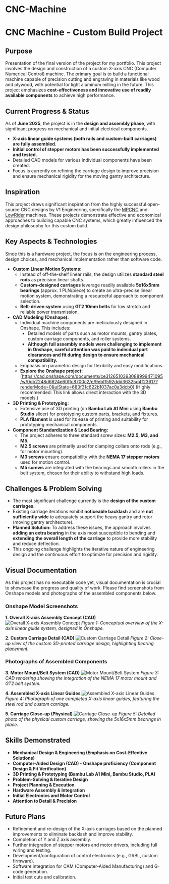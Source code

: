 # CNC-Machine

# CNC Machine - Custom Build Project

## Purpose

Presentation of the final version of the project for my portfolio. This project involves the design and construction of a custom 3-axis CNC (Computer Numerical Control) machine. The primary goal is to build a functional machine capable of precision cutting and engraving in materials like wood and plywood, with potential for light aluminum milling in the future. This project emphasizes **cost-effectiveness and innovative use of readily available components** to achieve high performance.

## Current Progress & Status

As of **June 2025**, the project is in the **design and assembly phase**, with significant progress on mechanical and initial electrical components.

* **X-axis linear guide systems (both rails and custom-built carriages) are fully assembled.**
* **Initial control of stepper motors has been successfully implemented and tested.**
* Detailed CAD models for various individual components have been created.
* Focus is currently on refining the carriage design to improve precision and ensure mechanical rigidity for the moving gantry architecture.

## Inspiration

This project draws significant inspiration from the highly successful open-source CNC designs by V1 Engineering, specifically the [MPCNC](https://docs.v1e.com/mpcnc/intro/) and [LowRider](https://docs.v1e.com/lowrider/) machines. These projects demonstrate effective and economical approaches to building capable CNC systems, which greatly influenced the design philosophy for this custom build.

## Key Aspects & Technologies

Since this is a hardware project, the focus is on the engineering process, design choices, and mechanical implementation rather than software code.

* **Custom Linear Motion Systems:**
    * Instead of off-the-shelf linear rails, the design utilizes **standard steel rods** as precision linear shafts.
    * **Custom-designed carriages** leverage readily available **5x16x5mm bearings** (approx. 1 PLN/piece) to create an ultra-precise linear motion system, demonstrating a resourceful approach to component selection.
    * **Belt-driven system** using **GT2 10mm belts** for low stretch and reliable power transmission.
* **CAD Modeling (Onshape):**
    * Individual machine components are meticulously designed in Onshape. This includes:
        * Detailed models of parts such as motor mounts, gantry plates, custom carriage components, and roller systems.
        * **Although full assembly models were challenging to implement in Onshape, careful attention was paid to individual part clearances and fit during design to ensure mechanical compatibility.**
    * Emphasis on parametric design for flexibility and easy modifications.
    * **Explore the Onshape project:** [https://cad.onshape.com/documents/ce3126510393088999471095/w/0db2248d6824e60ffc8700c2/e/9ebff592ddd36325d4f23617?renderMode=0&uiState=683f31c622b1037ac0a3dcb0] (Highly recommended: This link allows direct interaction with the 3D models.)
* **3D Printing & Prototyping:**
    * Extensive use of 3D printing (on **Bambu Lab A1 Mini** using **Bambu Studio** slicer) for prototyping custom parts, brackets, and fixtures.
    * **PLA filament** is used for its ease of printing and suitability for prototyping mechanical components.
* **Component Standardization & Load Bearing:**
    * The project adheres to three standard screw sizes: **M2.5, M3, and M5**.
    * **M2.5 screws** are primarily used for clamping collars onto rods (e.g., for motor mounting).
    * **M3 screws** ensure compatibility with the **NEMA 17 stepper motors** used for motion control.
    * **M5 screws** are integrated with the bearings and smooth rollers in the belt system, chosen for their ability to withstand high loads.

## Challenges & Problem Solving

* The most significant challenge currently is the **design of the custom carriages**.
* Existing carriage iterations exhibit **noticeable backlash** and are **not sufficiently wide** to adequately support the heavy gantry and rotor (moving gantry architecture).
* **Planned Solution:** To address these issues, the approach involves **adding an extra bearing** in the axis most susceptible to bending and **extending the overall length of the carriage** to provide more stability and reduce deflection.
* This ongoing challenge highlights the iterative nature of engineering design and the continuous effort to optimize for precision and rigidity.

## Visual Documentation

As this project has no executable code yet, visual documentation is crucial to showcase the progress and quality of work. Please find screenshots from Onshape models and photographs of the assembled components below.


### Onshape Model Screenshots

**1. Overall X-axis Assembly Concept (CAD)**
![Overall X-axis Assembly Concept](photos/x_axis_railguide.png)
*Figure 1: Conceptual overview of the X-axis linear guide system, designed in Onshape.*

**2. Custom Carriage Detail (CAD)**
![Custom Carriage Detail](photos/carriage.png)
*Figure 2: Close-up view of the custom 3D-printed carriage design, highlighting bearing placement.*

### Photographs of Assembled Components

**3. Motor Mount/Belt System (CAD)**
![Motor Mount/Belt System](photos/rail_from_motor_side.png)
*Figure 3: CAD rendering showing the integration of the NEMA 17 motor mount and GT2 belt system.*

**4. Assembled X-axis Linear Guides**
![Assembled X-axis Linear Guides](photos/both_rails.jpg)
*Figure 4: Photograph of one completed X-axis linear guides, featuring the steel rod and custom carriage.*

**5. Carriage Close-up (Physical)**
![Carriage Close-up](photos/carriage_on_a_rail.jpg)
*Figure 5: Detailed photo of the physical custom carriage, showing the 5x16x5mm bearings in place.*

## Skills Demonstrated

* **Mechanical Design & Engineering (Emphasis on Cost-Effective Solutions)**
* **Computer-Aided Design (CAD) - Onshape proficiency (Component Design & Fit Verification)**
* **3D Printing & Prototyping (Bambu Lab A1 Mini, Bambu Studio, PLA)**
* **Problem-Solving & Iterative Design**
* **Project Planning & Execution**
* **Hardware Assembly & Integration**
* **Initial Electronics and Motor Control**
* **Attention to Detail & Precision**

## Future Plans

* Refinement and re-design of the X-axis carriages based on the planned improvements to eliminate backlash and improve stability.
* Completion of Y and Z axis assembly.
* Further integration of stepper motors and motor drivers, including full wiring and testing.
* Development/configuration of control electronics (e.g., GRBL, custom firmware).
* Software integration for CAM (Computer-Aided Manufacturing) and G-code generation.
* Initial test cuts and calibration.
